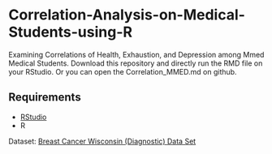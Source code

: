 # Correlation-Analysis-on-Medical-Students-using-R

Examining Correlations of Health, Exhaustion, and Depression among Mmed Medical Students.
Download this repository and directly run the RMD file on your RStudio. Or you can open the Correlation_MMED.md on github.

## Requirements
+ [RStudio](https://posit.co/downloads/)
+ R

Dataset: [Breast Cancer Wisconsin (Diagnostic) Data Set](https://www.kaggle.com/datasets/uciml/breast-cancer-wisconsin-data)
